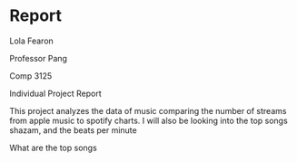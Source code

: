 # Report
Lola Fearon

Professor Pang

Comp 3125


Individual Project Report

This project analyzes the data of music comparing the number of streams from apple music to spotify charts. I will also be looking into the top songs shazam, and the beats per minute

What are the top songs 
